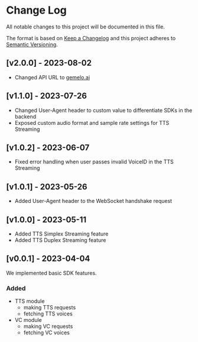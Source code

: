 # Change Log
All notable changes to this project will be documented in this file.

The format is based on [Keep a Changelog](http://keepachangelog.com/)
and this project adheres to [Semantic Versioning](http://semver.org/).

## [v2.0.0] - 2023-08-02

- Changed API URL to [gemelo.ai](https://gemelo.ai)

## [v1.1.0] - 2023-07-26

- Changed User-Agent header to custom value to differentiate SDKs in the backend
- Exposed custom audio format and sample rate settings for TTS Streaming

## [v1.0.2] - 2023-06-07

- Fixed error handling when user passes invalid VoiceID in the TTS Streaming

## [v1.0.1] - 2023-05-26

- Added User-Agent header to the WebSocket handshake request

## [v1.0.0] - 2023-05-11

- Added TTS Simplex Streaming feature
- Added TTS Duplex Streaming feature

## [v0.0.1] - 2023-04-04

We implemented basic SDK features.

### Added

- TTS module
  - making TTS requests
  - fetching TTS voices
- VC module
  - making VC requests
  - fetching VC voices
